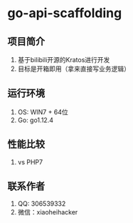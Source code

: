 # go-api-scaffolding

## 项目简介
1. 基于bilibili开源的Kratos进行开发
2. 目标是开箱即用（拿来直接写业务逻辑）

## 运行环境
1. OS: WIN7 + 64位
2. Go: go1.12.4

## 性能比较
1. vs PHP7

## 联系作者
1. QQ: 306539332
2. 微信：xiaoheihacker